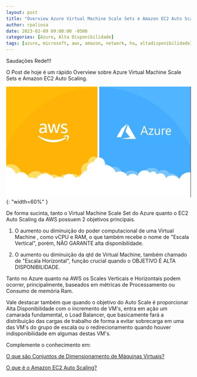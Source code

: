 ```yaml
---
layout: post
title: "Overview Azure Virtual Machine Scale Sets e Amazon EC2 Auto Scaling"
author: rpaliosa
date: 2023-02-09 09:00:00 -0500
categories: [Azure, Alta Disponibilidade]
tags: [azure, microsoft, aws, amazon, network, ha, altadisponibilidade]
---
```


Saudações Rede!!!

O Post de hoje é um rápido Overview sobre Azure Virtual Machine Scale Sets e Amazon EC2 Auto Scaling.

![](/assets/img/54/az-aws01.jpeg){: "width=60%" }

De forma sucinta, tanto o Virtual Machine Scale Set do Azure quanto o EC2 Auto Scaling da AWS possuem 2 objetivos principais.

1. O aumento ou diminuição do poder computacional de uma Virtual Machine , como vCPU e RAM, o que também recebe o nome de "Escala Vertical", porém, NÃO GARANTE alta disponibilidade.

2. O aumento ou diminuição da qtd de Virtual Machine, também chamado de "Escala Horizontal", função crucial quando o OBJETIVO É ALTA DISPONIBILIDADE.

Tanto no Azure quanto na AWS os Scales Verticais e Horizontais podem ocorrer, principalmente, baseados em métricas de Processamento ou Consumo de memória Ram.

Vale destacar também que quando o objetivo do Auto Scale é proporcionar Alta Disponibilidade com o incremento de VM's, entra em ação um camarada fundamental, o Load Balancer, que basicamente fará a distribuição das cargas de trabalho de forma a evitar sobrecarga em uma das VM's do grupo de escala ou o redirecionamento quando houver indisponibilidade em algumas destas VM's.

Complemente o conhecimento em:

 <a href="https://learn.microsoft.com/pt-br/azure/virtual-machine-scale-sets/overview" target="_blank">O que são Conjuntos de Dimensionamento de Máquinas Virtuais?</a> 

  <a href="https://docs.aws.amazon.com/pt_br/autoscaling/ec2/userguide/what-is-amazon-ec2-auto-scaling.html" target="_blank">O que é o Amazon EC2 Auto Scaling?</a> 